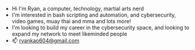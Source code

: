 - Hi I'm Ryan, a computer, technology, martial arts nerd
- I'm interested in bash scripting and automation, and cybersecurity, video games, muay thai and mma and lots more!
- I'm looking to build my career in the cybersecurity space, and looking to expand my network to meet likeminded people
- 📫 ryankao604@gmail.com



